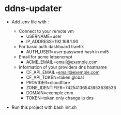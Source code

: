 # ddns-updater

- Add .env file with :
	* Connect to your remote vm
		- USERNAME=user
		- IP_ADDRESS=192.168.1.90
	* For basic auth dashboard traefik  
		- AUTH_USER=user:password hash in md5
	* Email for acme letsencrypt  
		- ACME_EMAIL=email@exemple.com
	* Information of your providers dns hostname  
		- CF_API_EMAIL=email@exemple.com
		- CF_API_TOKEN=token global
		- PROVIDER=cloudflare
		- ZONE_IDENTIFIER=74254136543653636536
		- DOMAIN=exemple.com
		- TOKEN=token only change ip dns


- Run this project with bash init.sh
